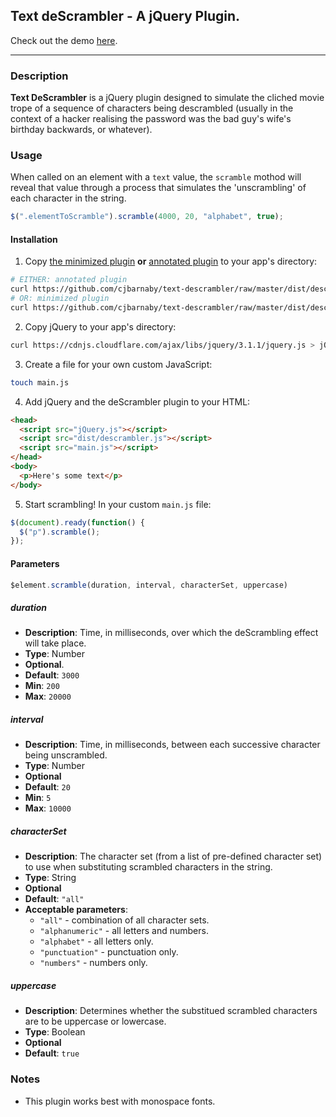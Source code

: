 ## Text deScrambler - A jQuery Plugin.

Check out the demo [here](http://cjbarnaby.com.au/text-descrambler/).

___

### Description
**Text DeScrambler** is a jQuery plugin designed to simulate the cliched movie trope of a sequence of characters being descrambled (usually in the context of a hacker realising the password was the bad guy's wife's birthday backwards, or whatever).

### Usage
When called on an element with a `text` value, the `scramble` mothod will reveal that value through a process that simulates the 'unscrambling' of each character in the string.

```js
$(".elementToScramble").scramble(4000, 20, "alphabet", true);
```

#### Installation

1. Copy [the minimized plugin](https://github.com/cjbarnaby/text-descrambler/raw/master/dist/descrambler.min.js) **or** [annotated plugin](https://github.com/cjbarnaby/text-descrambler/raw/master/dist/descrambler.js) to your app's directory:
```sh
# EITHER: annotated plugin
curl https://github.com/cjbarnaby/text-descrambler/raw/master/dist/descrambler.js > descrambler.js
# OR: minimized plugin
curl https://github.com/cjbarnaby/text-descrambler/raw/master/dist/descrambler.min.js > descrambler.js
```
2. Copy jQuery to your app's directory:
```sh
curl https://cdnjs.cloudflare.com/ajax/libs/jquery/3.1.1/jquery.js > jQuery.js
```
3. Create a file for your own custom JavaScript:
```sh
touch main.js
```
4. Add jQuery and the deScrambler plugin to your HTML:
```HTML
<head>
  <script src="jQuery.js"></script>
  <script src="dist/descrambler.js"></script>
  <script src="main.js"></script>
</head>
<body>
  <p>Here's some text</p>
</body>
```
5. Start scrambling! In your custom `main.js` file:
```js
$(document).ready(function() {
  $("p").scramble();
});
```

#### Parameters

```js
$element.scramble(duration, interval, characterSet, uppercase)
```

##### _duration_

- **Description**: Time, in milliseconds, over which the deScrambling effect will take place.
- **Type**: Number
- **Optional**.
- **Default**: `3000`
- **Min**: `200`
- **Max**: `20000`

##### _interval_

- **Description**: Time, in milliseconds, between each successive character being unscrambled.
- **Type**: Number
- **Optional**
- **Default**: `20`
- **Min**: `5`
- **Max**: `10000`

##### _characterSet_

- **Description**: The character set (from a list of pre-defined character set) to use when substituting scrambled characters in the string.
- **Type**: String
- **Optional**
- **Default**: `"all"`
- **Acceptable parameters**:
  - `"all"` - combination of all character sets.
  - `"alphanumeric"` - all letters and numbers.
  - `"alphabet"` - all letters only.
  - `"punctuation"` - punctuation only.
  - `"numbers"` - numbers only.

##### _uppercase_

- **Description**: Determines whether the substitued scrambled characters are to be uppercase or lowercase.
- **Type**: Boolean
- **Optional**
- **Default**: `true`

### Notes

- This plugin works best with monospace fonts.
